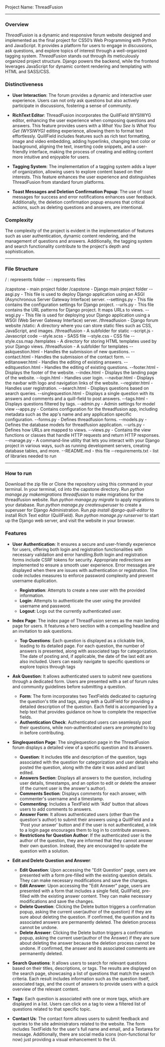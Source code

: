 Project Name: ThreadFusion
- - - -

### Overview ###
_ThreadFusion_ is a dynamic and responsive forum website designed and implemented as the final project for CS50’s Web Programming with Python and JavaScript. It provides a platform for users to engage in discussions, ask questions, and explore topics of interest through a well-organized tagging system.
_ThreadFusion_ stands out through its meticulously organized project structure. Django powers the backend, while the frontend leverages JavaScript for dynamic content rendering and templating with HTML and SASS/CSS.

### Distinctiveness ###
* __User Interaction__: The forum provides a dynamic and interactive user experience. Users can not only ask questions but also actively participate in discussions, fostering a sense of community.

* __RichText Editor__: ThreadFusion incorporates the QuillField WYSIWYG editor, enhancing the user experience when composing questions and answers. This feature provides users with a _What You See Is What You Get (WYSIWYG)_ editing experience, allowing them to format text effortlessly. QuillField includes features such as rich text formatting, image and video embedding, adding hyperlinks, changing text color or background, aligning the text, inserting code snippets, and a user-friendly interface, making the process of creating and editing content more intuitive and enjoyable for users.

* __Tagging System__: The implementation of a tagging system adds a layer of organization, allowing users to explore content based on their interests. This feature enhances the user experience and distinguishes ThreadFusion from standard forum platforms.

* __Toast Messages and Deletion Confirmation Popup__: The use of toast messages for success and error notifications enhances user feedback. Additionally, the deletion confirmation popup ensures that critical actions, such as deleting questions and answers, are intentional.

### Complexity ###
The complexity of the project is evident in the implementation of features such as user authentication, dynamic content rendering, and the management of questions and answers. Additionally, the tagging system and search functionality contribute to the project's depth and sophistication.
- - - -

### File Structure ###
/ : represents folder
-- : represents files

/capstone - main project folder
    /capstone - Django main project folder
        --asgi.py - This file is used to deploy Django application using an ASGI (Asynchronous Server Gateway Interface) server.
        --settings.py - This file contains the configuration settings for Django project.
        --urls.py - This file contains the URL patterns for Django project. It maps URLs to views.
        --wsgi.py - This file is used for deploying your Django application using a WSGI (Web Server Gateway Interface) server.
    /threadfusion - Django forum website
        /static: A directory where you can store static files such as CSS, JavaScript, and images.
            /threadfusion - A subfolder for static
                --script.js - Javascript code
                --style.scss - SASS file
                --style.css - CSS file
                --style.css.map
        /templates - A directory for storing HTML templates used by your Django views.
            /threadfusion - A subfolder for templates
                --askquestion.html - Handles the submission of new questions.
                --contact.html -  Handles the submission of the contact form.
                --editanswer.html - Handles the editing of existing answers.
                --editquestion.html - Handles the editing of existing questions.
                --footer.html - Displays the footer of the website.
                --index.html - Displays the landing page of the website.
                --login.html - Handles user login.
                --navbar.html - Displays the navbar with logo and navigation links  of the website.
                --register.html - Handles user registration.
                --search.html - Displays questions based on search queries.
                --singlequestion.html - Displays a single question with its answers and comments and a quill-field to post answers.
                --tags.html - Displays questions filtered by tags.
        --admin.py - Admin settings for model view
        --apps.py - Contains configuration for the threadfusion app, including metadata such as the app's name and any application specific configuration.
        --forms.py - Defines threadfusion forms.
        --models.py - Defines the database models for threadfusion application.
        --urls.py - Defines how URLs are mapped to views.
        --views.py - Contains the view functions or classes that handle HTTP requests and return HTTP responses.
    --manage.py - A command-line utility that lets you interact with your Django project in various ways, such as running development servers, creating database tables, and more.
    --README.md - this file
    --requirements.txt - list of libraries needed to run

- - - - 

### How to run ###
Download the zip file or Clone the repository using this command in your terminal.
In your terminal, cd into the capstone directory.
Run _python manage.py makemigrations threadfusion_ to make migrations for the threadfusion website.
Run _python manage.py migrate_ to apply migrations to your database.
Run _python manage.py createsuperuser_ to create a superuser for Django Administration.
Run _pip install django-quill-editor_ to install Rich Text editor (QuillField). 
Run _python manage.py runserver_ to start up the Django web server, and visit the website in your browser.

### Features ###
* __User Authentication__: It ensures a secure and user-friendly experience for users, offering both login and registration functionalities with necessary validation and error handling.Both login and registration forms include CSRF tokens for security. Appropriate redirections are implemented to ensure a smooth user experience. Error messages are displayed when there are issues with authentication or registration. The code includes measures to enforce password complexity and prevent username duplication.
	* __Registration__: Attempts to create a new user with the provided information.
	* __Login__: Attempts to authenticate the user using the provided username and password.
	* __Logout__: Logs out the currently authenticated user.

* __Index Page__: The index page of ThreadFusion serves as the main landing page for users. It features a hero section with a compelling headline and an invitation to ask questions.
	* __Top Questions__: Each question is displayed as a clickable link, leading to its detailed page. For each question, the number of answers is presented, along with associated tags for categorization. The date of posting and, if applicable, the date of the last edit are also included. Users can easily navigate to specific questions or explore topics through tags 

* __Ask Question__: It allows authenticated users to submit new questions through a dedicated form. Users are presented with a set of forum rules and community guidelines before submitting a question.
	* __Form__: The form incorporates two TextFields dedicated to capturing the question's title and tags, along with a QuillField for providing a detailed description of the question. Each field is accompanied by a help text that provides guidance on how to complete the respective fields.
	* __Authentication Check__: Authenticated users can seamlessly post their questions, while non-authenticated users are prompted to log in before contributing.  


* __Singlequestion Page__: The singlequestion page in the ThreadFusion forum displays a detailed view of a specific question and its answers.
	* __Question__:  It includes title and description of the question, tags associated with the question for categorization and user details who posted the question, along with the date it was asked and last edited.
	* __Answers Section__: Displays all answers to the question, including user details, timestamps, and an option to edit or delete the answer (if the current user is the answer's author).
	* __Comments Section__: Displays comments for each answer, with commenter's username and a timestamp.
	* __Commenting__: Includes a TextField with 'Add' button that allows users to add comments to answers.
	* __Answer Form__: It allows authenticated users (other than the question's author) to submit their answers using a QuillField and a 'Post your answer' button and if the user is not authenticated, a link to a login page encourages them to log in to contribute answers. 
	* __Restrictions for Question Author__: If the authenticated user is the author of the question, they are informed that they cannot answer their own question. Instead, they are encouraged to update the question with a solution.

* __Edit and Delete Question and Answer__: 
	* __Edit Question__: Upon accessing the "Edit Question" page, users are presented with a form pre-filled with the existing question details. They can make necessary modifications and save the changes.
	* __Edit Answer__: Upon accessing the "Edit Answer" page, users are presented with a form that includes a single field, QuillField, pre-filled with the existing answer content. They can make necessary modifications and save the changes.
	* __Delete Question__: Clicking the Delete button triggers a confirmation popup, asking the current user(author of the question) if they are sure about deleting the question. If confirmed, the question and its associated answers are permanently deleted. The deletion process cannot be undone.
	* __Delete Answer__: Clicking the Delete button triggers a confirmation popup, asking the current user(author of the Answer) if they are sure about deleting the answer because the deletion process cannot be undone. If confirmed, the answer and its associated comments are permanently deleted.

* __Search Questions__: It allows users to search for relevant questions based on their titles, descriptions, or tags. The results are displayed on the search page, showcasing a list of questions that match the search criteria. Each result includes information such as the question itself, associated tags, and the count of answers to provide users with a quick overview of the relevant content.

* __Tags__: Each question is associated with one or more tags, which are displayed in a list. Users can click on a tag to view a filtered list of questions related to that specific topic.

* __Contact Us__: The contact form allows users to submit feedback and queries to the site administrators related to the website. The form includes TextFields for the user's full name and email, and a Textarea for message. Additionally, there are social media icons (non-functional for now) just providing a visual enhancement to the UI.